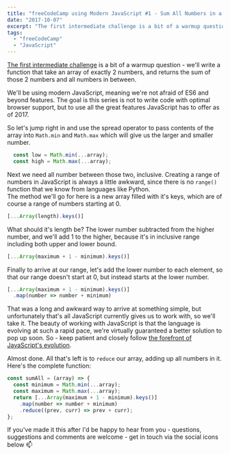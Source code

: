 ```yaml
---
title: "freeCodeCamp using Modern JavaScript #1 - Sum All Numbers in a Range"
date: "2017-10-07"
excerpt: "The first intermediate challenge is a bit of a warmup question - we'll write a function that take an array of exactly 2 numbers, and returns the sum of those 2 numbers and all numbers in between."
tags:
  - "freeCodeCamp"
  - "JavaScript"
---
```


[The first intermediate challenge](https://www.freecodecamp.org/challenges/sum-all-numbers-in-a-range) is a bit of a warmup question - we'll write a function that take an array of exactly 2 numbers, and returns the sum of those 2 numbers and all numbers in between.

We'll be using modern JavaScript, meaning we're not afraid of ES6 and beyond features. The goal is this series is not to write code with optimal browser support, but to use all the great features JavaScript has to offer as of 2017.

So let's jump right in and use the spread operator to pass contents of the array into `Math.min` and `Math.max` which will give us the larger and smaller number.

```javascript
  const low = Math.min(...array);
  const high = Math.max(...array);
```

Next we need all number between those two, inclusive. Creating a range of numbers in JavaScript is always a little awkward, since there is no `range()` function that we know from languages like Python.  
The method we'll go for here is a new array filled with it's keys, which are of course a range of numbers starting at 0.

```javascript
[...Array(length).keys()]
```

What should it's length be? The lower number subtracted from the higher number, and we'll add 1 to the higher, because it's in inclusive range including both upper and lower bound.

```javascript
[...Array(maximum + 1 - minimum).keys()]
```

Finally to arrive at our range, let's add the lower number to each element, so that our range doesn't start at 0, but instead starts at the lower number.

```javascript
[...Array(maximum + 1 - minimum).keys()]
  .map(number => number + minimum)
```

That was a long and awkward way to arrive at something simple, but unfortunately that's all JavaScript currently gives us to work with, so we'll take it. The beauty of working with JavaScript is that the language is evolving at such a rapid pace, we're virtually guaranteed a better solution to pop up soon. So - keep patient and closely follow [the forefront of JavaScript's evolution](https://github.com/tc39/proposals).

Almost done. All that's left is to `reduce` our array, adding up all numbers in it.  
Here's the complete function:

```javascript
const sumAll = (array) => {
  const minimum = Math.min(...array);
  const maximum = Math.max(...array);
  return [...Array(maximum + 1 - minimum).keys()]
    .map(number => number + minimum)
    .reduce((prev, curr) => prev + curr);
};
```

If you've made it this after I'd be happy to hear from you - questions, suggestions and comments are welcome - get in touch via the social icons below 📫
